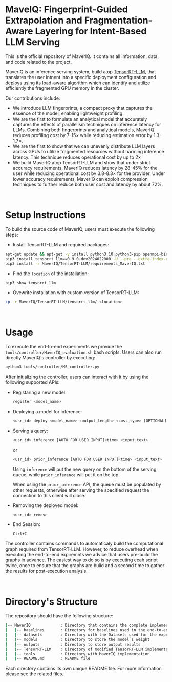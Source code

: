 <!-- MaverIQ README -->

# MaveIQ: Fingerprint-Guided Extrapolation and Fragmentation-Aware Layering for Intent-Based LLM Serving
This is the official repository of MaverIQ. It contains all information, data, and code related to the project.

MaverIQ is an inference serving system, build atop [TensorRT-LLM](https://github.com/NVIDIA/TensorRT-LLM), that translates the user intnent into a specific deployment configuration and deploys using its load-aware algorithm which can identify and utilize efficiently the fragmented GPU memory in the cluster.

Our contributions include:
- We introduce LLM fingerprints, a compact proxy that captures the essence of the model, enabling lightweight profiling.
- We are the first to formulate an analytical model that accurately captures the effects of parallelism techniques on inference latency for LLMs. Combining both fingerprints and analytical models, MaverIQ reduces profiling cost by 7-15× while reducing estimation error by 1.3-1.7×.
- We are the first to show that we can unevenly distribute LLM layers across GPUs to utilize fragmented resources without harming inference latency. This technique reduces operational cost by up to 2×
- We build MaverIQ atop TensorRT-LLM and show that under strict accuracy requirements, MaverIQ reduces latency by 28-45% for the user while reducing operational cost by 3.8-8.3× for the provider. Under lower accuracy requirements, MaverIQ can exploit compression techniques to further reduce both user cost and latency by about 72%.

<br>

# Setup Instructions
To build the source code of MaverIQ, users must execute the following steps:
- Install TensorRT-LLM and required packages:
```bash
apt-get update && apt-get -y install python3.10 python3-pip openmpi-bin libopenmpi-dev
pip3 install tensorrt_llm==0.9.0.dev2024022000 -U --pre --extra-index-url https://pypi.nvidia.com
pip3 install -r MaverIQ/TensorRT-LLM/requirements_MaverIQ.txt
```
- Find the `location` of the installation:
```bash
pip3 show tensorrt_llm
```

- Ovewrite installation with custom version of TensorRT-LLM:
```bash
cp -r MaverIQ/TensorRT-LLM/tensorrt_llm/ <location>
```

<br>

# Usage 
To execute the end-to-end experiments we provide the `tools/controller/MaverIQ_evaluation.sh` bash scripts. Users can also run directly MaverIQ`s controller by executing:
```bash
python3 tools/controller/MS_controller.py
```
After initializing the controller, users can interact with it by using the following supported APIs:
- Registaring a new model:
    ```bash
    register <model_name>
    ```

- Deploying a model for inference:
    ```bash
    <usr_id> deploy <model_name> <output_length> <cost_type> [OPTIONAL]<slo> [OPTIONAL]<use_only_float16> [OPTIONAL]<deployment_strategy> [OPTIONAL]<batch_size> [OPTIONAL]<accuracy>
    ```

- Serving a query:
    ```bash
    <usr_id> inference [AUTO FOR USER INPUT]<time> <input_text>
    ```
    or
    ```bash
    <usr_id> prior_inference [AUTO FOR USER INPUT]<time> <input_text>
    ```
    Using `inference` will put the new query on the bottom of the serving queue, while `prior_inference` will put it on the top.
    
    When using the `prior_inference` API, the queue must be populated by other requests, otherwise after serving the specified request the connection to this client will close.

- Removing the deployed model:
    ```bash
    <usr_id> remove
    ```

- End Session:
    ```bash
    Ctrl+C
    ```

The controller contains commands to automaticaly build the computational graph required from TensorRT-LLM. However, to reduce overhead when executing the end-to-end expiremnts we advice that users pre-build the graphs in advance. The easiest way to do so is by executing ecah script twice, once to ensure that the graphs are build and a second time to gather the results for post-execution analysis.

<br>

# Directory's Structure
The repository should have the following structure:

```bash
|-- MaverIQ             : Directory that contains the complete implementation of MaverIQ
|   |-- baselines       : Directory for baselines used in the end-to-end evaluation
|   |-- datasets        : Directory with the Datasets used for the experiments
|   |-- models          : Directory to store the model`s weight
|   |-- outputs         : Directory to store output results
|   |-- TensorRT-LLM    : Directory of modified TensorRT-LLM implementation
|   |-- tools           : Directory with MaverIQ implementation
|   |-- README.md       : README file
```

Each directory contains its own unique README file. For more information please see the related files.